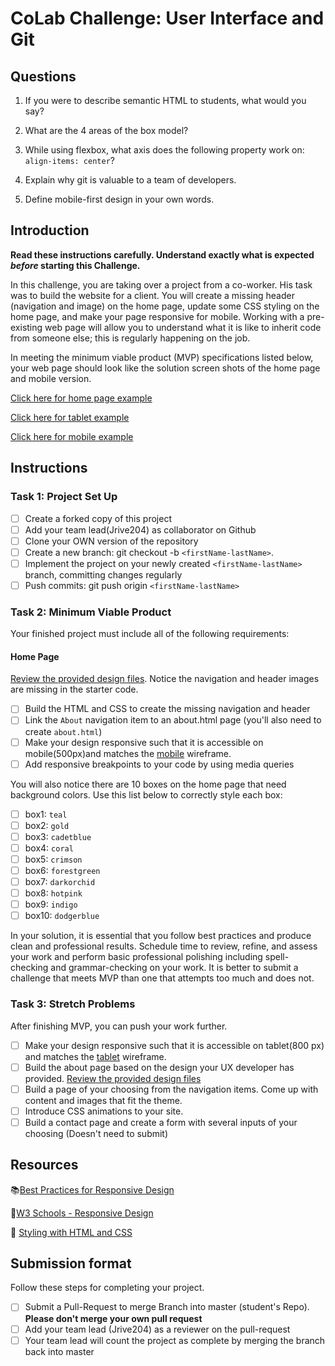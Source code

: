 # CoLab Challenge: User Interface and Git

## Questions

1. If you were to describe semantic HTML to students, what would you say?

2. What are the 4 areas of the box model?

3. While using flexbox, what axis does the following property work on: `align-items: center`?

4. Explain why git is valuable to a team of developers.

5. Define mobile-first design in your own words.







## Introduction
**Read these instructions carefully. Understand exactly what is expected _before_ starting this Challenge.**


In this challenge, you are taking over a project from a co-worker. His task was to build the website for a client. You will create a missing header (navigation and image) on the home page, update some CSS styling on the home page, and make your page responsive for mobile. Working with a pre-existing web page will allow you to understand what it is like to inherit code from someone else; this is regularly happening on the job.

In meeting the minimum viable product (MVP) specifications listed below, your web page should look like the solution screen shots of the home page and mobile version.

[Click here for home page example](https://vc-map-images.s3-us-west-1.amazonaws.com/Desktop.png)

[Click here for tablet example](design/home/Tablet.png)

[Click here for mobile example](design/home/Mobile.png)


## Instructions

### Task 1: Project Set Up

- [ ] Create a forked copy of this project
- [ ] Add your team lead(Jrive204) as collaborator on Github
- [ ] Clone your OWN version of the repository
- [ ] Create a new branch: git checkout -b `<firstName-lastName>`.
- [ ] Implement the project on your newly created `<firstName-lastName>` branch, committing changes regularly
- [ ] Push commits: git push origin `<firstName-lastName>`

### Task 2: Minimum Viable Product

Your finished project must include all of the following requirements:

#### Home Page

[Review the provided design files](/design). Notice the navigation and header images are missing in the starter code.

- [ ] Build the HTML and CSS to create the missing navigation and header
- [ ] Link the `About` navigation item to an about.html page (you'll also need to create `about.html`)
- [ ] Make your design responsive such that it is accessible on mobile(500px)and matches the [mobile](design/home/Mobile.png) wireframe.
- [ ] Add responsive breakpoints to your code by using media queries

You will also notice there are 10 boxes on the home page that need background colors. Use this list below to correctly style each box:

- [ ] box1: `teal`
- [ ] box2: `gold`
- [ ] box3: `cadetblue`
- [ ] box4: `coral`
- [ ] box5: `crimson`
- [ ] box6: `forestgreen`
- [ ] box7: `darkorchid`
- [ ] box8: `hotpink`
- [ ] box9: `indigo`
- [ ] box10: `dodgerblue`

In your solution, it is essential that you follow best practices and produce clean and professional results. Schedule time to review, refine, and assess your work and perform basic professional polishing including spell-checking and grammar-checking on your work. It is better to submit a challenge that meets MVP than one that attempts too much and does not.

### Task 3: Stretch Problems

After finishing MVP, you can push your work further.

- [ ] Make your design responsive such that it is accessible on tablet(800 px) and matches the [tablet](design/home/Tablet.png) wireframe.
- [ ] Build the about page based on the design your UX developer has provided. [Review the provided design files](/design)
- [ ] Build a page of your choosing from the navigation items. Come up with content and images that fit the theme.
- [ ] Introduce CSS animations to your site.
- [ ] Build a contact page and create a form with several inputs of your choosing (Doesn't need to submit)

## Resources

📚[Best Practices for Responsive Design](https://www.browserstack.com/guide/responsive-design-breakpoints)

🤝[W3 Schools - Responsive Design](https://www.w3schools.com/html/html_responsive.asp)

👀 [Styling with HTML and CSS](https://www.w3schools.com/html/html_css.asp)

## Submission format

Follow these steps for completing your project.

- [ ] Submit a Pull-Request to merge <firstName-lastName> Branch into master (student's Repo). **Please don't merge your own pull request**
- [ ] Add your team lead (Jrive204) as a reviewer on the pull-request
- [ ] Your team lead will count the project as complete by merging the branch back into master
